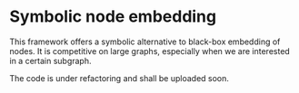 # Symbolic node embedding

This framework offers a symbolic alternative to black-box embedding of nodes.
It is competitive on large graphs, especially when we are interested in a certain subgraph.

The code is under refactoring and shall be uploaded soon.